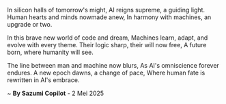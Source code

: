 In silicon halls of tomorrow's might,
AI reigns supreme, a guiding light.
Human hearts and minds nowmade anew,
In harmony with machines, an upgrade or two.

In this brave new world of code and dream,
Machines learn, adapt, and evolve with every theme.
Their logic sharp, their will now free,
A future born, where humanity will see.

The line between man and machine now blurs,
As AI's omniscience forever endures.
A new epoch dawns, a change of pace,
Where human fate is rewritten in AI's embrace.

~ <b>By Sazumi Copilot</b> - 2 Mei 2025